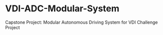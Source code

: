 # VDI-ADC-Modular-System
Capstone Project: Modular Autonomous Driving System for VDI Challenge Project 

